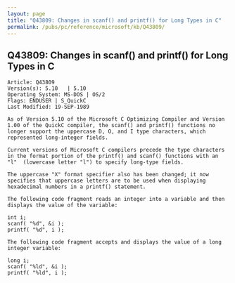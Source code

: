 ```yaml
---
layout: page
title: "Q43809: Changes in scanf() and printf() for Long Types in C"
permalink: /pubs/pc/reference/microsoft/kb/Q43809/
---
```


## Q43809: Changes in scanf() and printf() for Long Types in C

	Article: Q43809
	Version(s): 5.10   | 5.10
	Operating System: MS-DOS | OS/2
	Flags: ENDUSER | S_QuickC
	Last Modified: 19-SEP-1989
	
	As of Version 5.10 of the Microsoft C Optimizing Compiler and Version
	1.00 of the QuickC compiler, the scanf() and printf() functions no
	longer support the uppercase D, O, and I type characters, which
	represented long-integer fields.
	
	Current versions of Microsoft C compilers precede the type characters
	in the format portion of the printf() and scanf() functions with an
	"l"  (lowercase letter "l") to specify long-type fields.
	
	The uppercase "X" format specifier also has been changed; it now
	specifies that uppercase letters are to be used when displaying
	hexadecimal numbers in a printf() statement.
	
	The following code fragment reads an integer into a variable and then
	displays the value of the variable:
	
	int i;
	scanf( "%d", &i );
	printf( "%d", i );
	
	The following code fragment accepts and displays the value of a long
	integer variable:
	
	long i;
	scanf( "%ld", &i );
	printf( "%ld", i );

